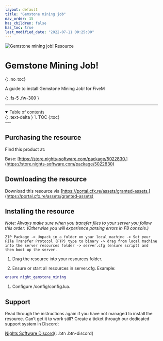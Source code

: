 ```yaml
---
layout: default
title: "Gemstone mining job"
nav_order: 15
has_children: false
has_toc: true
last_modified_date: "2022-07-11 00:25:00"
---
```


<img class="cover-img" src="/assets/img/gemstoneMining.png" alt="Gemstone mining job! Resource" draggable="false">

# Gemstone Mining Job!
{: .no_toc}

A guide to install Gemstone Mining Job! for FiveM

{: .fs-5 .fw-300 }

---
<details open markdown="block">
  <summary>
    Table of contents
  </summary>
  {: .text-delta }
1. TOC
{:toc}
</details>
---

## Purchasing the resource

Find this product at:

Base: [https://store.nights-software.com/package/5022830.](https://store.nights-software.com/package/5022830)

## Downloading the resource

Download this resource via [https://portal.cfx.re/assets/granted-assets.](https://portal.cfx.re/assets/granted-assets)

## Installing the resource

*Note: Always make sure when you transfer files to your server you follow this order: (Otherwise you will experience parsing errors in F8 console.)*

```
ZIP Package -> Unpack in a folder on your local machine -> Set your File Transfer Protocol (FTP) type to binary -> drag from local machine into the server resources folder -> server.cfg (ensure script) and then boot up the server.
```

1. Drag the resource into your resources folder.

1. Ensure or start all resources in server.cfg. Example:
```lua
ensure night_gemstone_mining
```

1. Configure /config/config.lua.

## Support

Read through the instructions again if you have not managed to install the resource. Can’t get it to work still? Create a ticket through our dedicated support system in Discord:

[Nights Software Discord](https://discord.nights-software.com){: .btn .btn-discord}

